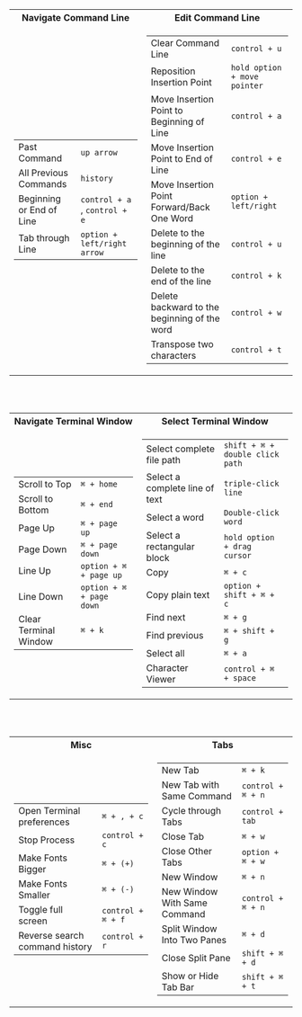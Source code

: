 <table>
<tr><th>Navigate Command Line</th><th>Edit Command Line</th></tr>
<tr><td>

|||
|--|--|
|Past Command| `up arrow` |
|All Previous Commands|`history`|
|Beginning or End of Line|`control + a` , `control + e`|
|Tab through Line|`option + left/right arrow`|

</td><td>

|||
|--|--|
|Clear Command Line| `control + u` |
|Reposition Insertion Point|`hold option + move pointer`|
|Move Insertion Point to Beginning of Line|`control + a`|
|Move Insertion Point to End of Line|`control + e`|
|Move Insertion Point Forward/Back One Word|`option + left/right`
|Delete to the beginning of the line|`control + u`|
|Delete to the end of the line|`control + k`|
|Delete backward to the beginning of the word|`control + w`|
|Transpose two characters|`control + t`|

</td></tr> </table>

<br />
<br />

<table>
<tr><th>Navigate Terminal Window</th><th>Select Terminal Window</th></tr>
<tr><td>

|||
|--|--|
|Scroll to Top|`⌘ + home`|
|Scroll to Bottom|`⌘ + end`|
|Page Up|`⌘ + page up`|
|Page Down|`⌘ + page down`|
|Line Up|`option + ⌘ + page up`|
|Line Down|`option + ⌘ + page down`|
|Clear Terminal Window|`⌘ + k`|

</td><td>

|||
|--|--|
|Select complete file path|`shift + ⌘ + double click path`|
|Select a complete line of text|`triple-click line`|
|Select a word|`Double-click word`|
|Select a rectangular block|`hold option + drag cursor`|
|Copy|`⌘ + c`|
|Copy plain text|`option + shift + ⌘ + c`|
|Find next|`⌘ + g`|
|Find previous|`⌘ + shift + g`|
|Select all|`⌘ + a`|
|Character Viewer|`control + ⌘ + space`|

</td></tr> </table>

<br />
<br />

<table>
<tr><th>Misc</th><th>Tabs</th></tr>
<tr><td>

|||
|--|--|
|Open Terminal preferences|`⌘ + , + c`|
|Stop Process| `control + c`|
|Make Fonts Bigger|`⌘ + (+)`|
|Make Fonts Smaller|`⌘ + (-)`|
|Toggle full screen|`control + ⌘ + f`|
|Reverse search command history|`control + r`|

</td><td>

|||
|--|--|
|New Tab|`⌘ + k`|
|New Tab with Same Command|`control + ⌘ + n`|
|Cycle through Tabs|`control + tab`|
|Close Tab|`⌘ + w`|
|Close Other Tabs|`option + ⌘ + w`|
|New Window|`⌘ + n`|
|New Window With Same Command|`control + ⌘ + n`|
|Split Window Into Two Panes|`⌘ + d`|
|Close Split Pane|`shift + ⌘ + d`|
|Show or Hide Tab Bar|`shift + ⌘ + t`|


</td></tr> </table>

